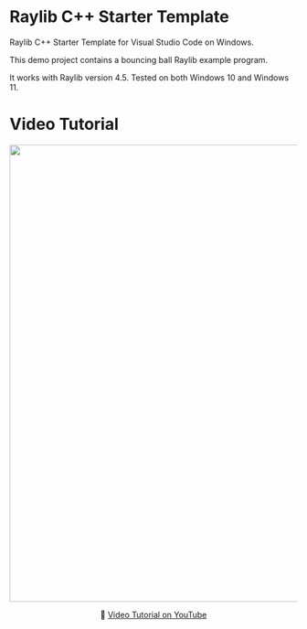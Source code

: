 # Raylib C++ Starter Template

Raylib C++ Starter Template for Visual Studio Code on Windows.

This demo project contains a bouncing ball Raylib example program.

It works with Raylib version 4.5.
Tested on both Windows 10 and Windows 11.

# Video Tutorial

<p align="center">
  <img src="preview.jpg" alt="" width="800">
</p>

<p align="center">
🎥 <a href="https://www.youtube.com/watch?v=PaAcVk5jUd8">Video Tutorial on YouTube</a>
</p>



